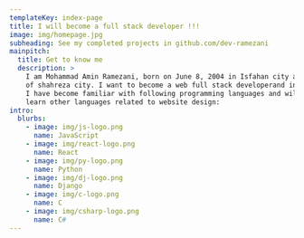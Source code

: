 ```yaml
---
templateKey: index-page
title: I will become a full stack developer !!!
image: img/homepage.jpg
subheading: See my completed projects in github.com/dev-ramezani
mainpitch:
  title: Get to know me
  description: >
    I am Mohammad Amin Ramezani, born on June 8, 2004 in Isfahan city and a resident 
    of shahreza city. I want to become a web full stack developerand in this regard 
    I have become familiar with following programming languages and will continue to
    learn other languages related to website design:
intro:
  blurbs:
    - image: img/js-logo.png
      name: JavaScript
    - image: img/react-logo.png
      name: React
    - image: img/py-logo.png
      name: Python
    - image: img/dj-logo.png
      name: Django
    - image: img/c-logo.png
      name: C
    - image: img/csharp-logo.png
      name: C#
---
```

